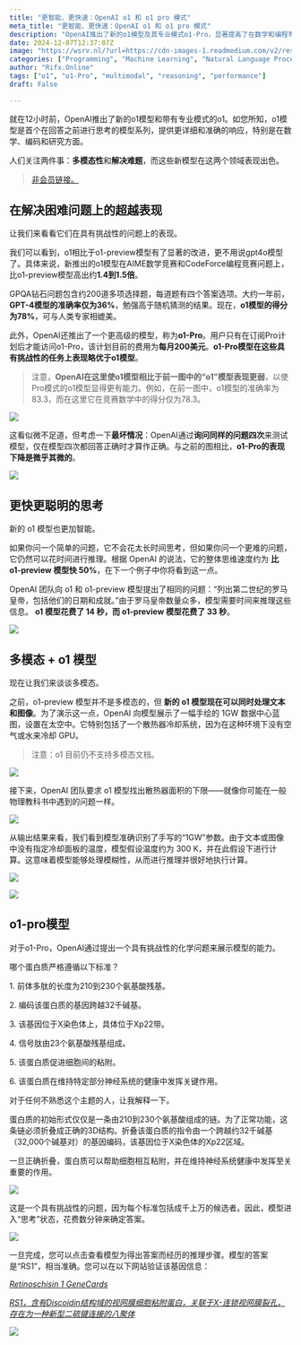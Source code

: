 ```yaml
---
title: "更智能、更快速：OpenAI o1 和 o1 pro 模式"
meta_title: "更智能、更快速：OpenAI o1 和 o1 pro 模式"
description: "OpenAI推出了新的o1模型及其专业模式o1-Pro，显著提高了在数学和编程等挑战性问题上的表现，准确率较之前版本提升1.4到1.5倍。o1模型具备多模态能力，能够同时处理文本和图像，且在思考速度上较o1-preview快50%。o1-Pro模型在复杂任务上稍优于o1，需订阅才能使用。整体来看，新模型在智能和效率上都有显著提升。"
date: 2024-12-07T12:37:07Z
image: "https://wsrv.nl/?url=https://cdn-images-1.readmedium.com/v2/resize:fit:800/1*QH51yWrZSTPzCtusAvb7EQ.png"
categories: ["Programming", "Machine Learning", "Natural Language Processing"]
author: "Rifx.Online"
tags: ["o1", "o1-Pro", "multimodal", "reasoning", "performance"]
draft: False

---
```




就在12小时前，OpenAI推出了新的o1模型和带有专业模式的o1。如您所知，o1模型是首个在回答之前进行思考的模型系列，提供更详细和准确的响应，特别是在数学、编码和研究方面。

人们关注两件事：**多模态性**和**解决难题**，而这些新模型在这两个领域表现出色。

> [非会员链接。](https://readmedium.com/smarter-and-faster-openai-o1-and-o1-pro-mode-bf0e671ad89d?sk=362863e4af96d1371ba29a3d92bc15af)

## 在解决困难问题上的超越表现

让我们来看看它们在具有挑战性的问题上的表现。



我们可以看到，o1相比于o1-preview模型有了显著的改进，更不用说gpt4o模型了。具体来说，新推出的o1模型在AIME数学竞赛和CodeForce编程竞赛问题上，比o1-preview模型高出约**1.4到1.5倍**。

GPQA钻石问题包含约200道多项选择题，每道题有四个答案选项。大约一年前，**GPT-4模型的准确率仅为36%**，勉强高于随机猜测的结果。现在，**o1模型的得分为78%**，可与人类专家相媲美。

此外，OpenAI还推出了一个更高级的模型，称为**o1-Pro**。用户只有在订阅Pro计划后才能访问o1-Pro，该计划目前的费用为**每月200美元**。**o1-Pro模型在这些具有挑战性的任务上表现略优于o1模型**。

> 注意，**OpenAI在这里使o1模型相比于前一图中的“o1”模型表现更弱**，以使Pro模式的o1模型显得更有能力。例如，在前一图中，o1模型的准确率为83.3，而在这里它在竞赛数学中的得分仅为78.3。

![](https://wsrv.nl/?url=https://cdn-images-1.readmedium.com/v2/resize:fit:800/1*3oG796wKEybJHpUQFq6eNw.png)

这看似微不足道，但考虑一下**最坏情况**：OpenAI通过**询问同样的问题四次**来测试模型，仅在模型四次都回答正确时才算作正确。与之前的图相比，**o1-Pro的表现下降是微乎其微的**。

![](https://wsrv.nl/?url=https://cdn-images-1.readmedium.com/v2/resize:fit:800/1*T425KvopcAIKrjdvtswoUg.png)

## 更快更聪明的思考

新的 o1 模型也更加智能。

如果你问一个简单的问题，它不会花太长时间思考，但如果你问一个更难的问题，它仍然可以花时间进行推理。根据 OpenAI 的说法，它的整体思维速度约为 **比 o1-preview 模型快 50%**，在下一个例子中你将看到这一点。

OpenAI 团队向 o1 和 o1-preview 模型提出了相同的问题：“列出第二世纪的罗马皇帝，包括他们的日期和成就。”由于罗马皇帝数量众多，模型需要时间来推理这些信息。 **o1 模型花费了 14 秒，而 o1-preview 模型花费了 33 秒**。

![](https://wsrv.nl/?url=https://cdn-images-1.readmedium.com/v2/resize:fit:800/1*dl0xh990DGHh4NQfoOC5sg.png)

## 多模态 \+ o1 模型

现在让我们来谈谈多模态。

之前，o1-preview 模型并不是多模态的，但 **新的 o1 模型现在可以同时处理文本和图像**。为了演示这一点，OpenAI 向模型展示了一幅手绘的 1GW 数据中心蓝图，设置在太空中。它特别包括了一个散热器冷却系统，因为在这种环境下没有空气或水来冷却 GPU。

> 注意：o1 目前仍不支持多模态文档。

![](https://wsrv.nl/?url=https://cdn-images-1.readmedium.com/v2/resize:fit:800/1*sK-QVSjDsilaqTQM2CRurw.png)

接下来，OpenAI 团队要求 o1 模型找出散热器面积的下限——就像你可能在一般物理教科书中遇到的问题一样。

![](https://wsrv.nl/?url=https://cdn-images-1.readmedium.com/v2/resize:fit:800/1*66wcUdNmcuIwA7yYAPhCkg.png)

从输出结果来看，我们看到模型准确识别了手写的“1GW”参数。由于文本或图像中没有指定冷却面板的温度，模型假设温度约为 300 K，并在此假设下进行计算。这意味着模型能够处理模糊性，从而进行推理并很好地执行计算。

![](https://wsrv.nl/?url=https://cdn-images-1.readmedium.com/v2/resize:fit:800/1*i4aizQt31kbDeRgKB_dNeA.png)

![](https://wsrv.nl/?url=https://cdn-images-1.readmedium.com/v2/resize:fit:800/1*83rITDh5P8wlDmT2Ti-IuA.png)

## o1\-pro模型

对于o1\-Pro，OpenAI通过提出一个具有挑战性的化学问题来展示模型的能力。

哪个蛋白质严格遵循以下标准？

1\. 前体多肽的长度为210到230个氨基酸残基。

2\. 编码该蛋白质的基因跨越32千碱基。

3\. 该基因位于X染色体上，具体位于Xp22带。

4\. 信号肽由23个氨基酸残基组成。

5\. 该蛋白质促进细胞间的粘附。

6\. 该蛋白质在维持特定部分神经系统的健康中发挥关键作用。

对于任何不熟悉这个主题的人，让我解释一下。

蛋白质的初始形式仅仅是一条由210到230个氨基酸组成的链。为了正常功能，这条链必须折叠成正确的3D结构。折叠该蛋白质的指令由一个跨越约32千碱基（32,000个碱基对）的基因编码，该基因位于X染色体的Xp22区域。

一旦正确折叠，蛋白质可以帮助细胞相互粘附，并在维持神经系统健康中发挥至关重要的作用。

![](https://wsrv.nl/?url=https://cdn-images-1.readmedium.com/v2/resize:fit:800/1*wPDO2kQJ7i3C-dXuJ6F2wg.png)

这是一个具有挑战性的问题，因为每个标准包括成千上万的候选者。因此，模型进入“思考”状态，花费数分钟来确定答案。

![](https://wsrv.nl/?url=https://cdn-images-1.readmedium.com/v2/resize:fit:800/1*2E5UaasvZIq4ZNwqq8kvjA.png)

一旦完成，您可以点击查看模型为得出答案而经历的推理步骤。模型的答案是“RS1”，相当准确。您可以在以下网站验证该基因信息：

[*Retinoschisin 1 GeneCards*](https://www.genecards.org/cgi-bin/carddisp.pl?gene=RS1&utm_source=chatgpt.com)

[*RS1，含有Discoidin结构域的视网膜细胞粘附蛋白，关联于X-连锁视网膜裂孔，存在为一种新型二硫键连接的八聚体*](https://www.jbc.org/article/S0021-9258%2819%2930478-8/fulltext?utm_source=chatgpt.com)

![](https://wsrv.nl/?url=https://cdn-images-1.readmedium.com/v2/resize:fit:800/1*tfrGE55ngwB0Ioxazrfg6Q.png)

